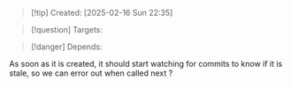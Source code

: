 
>[!tip] Created: [2025-02-16 Sun 22:35]

>[!question] Targets: 

>[!danger] Depends: 

As soon as it is created, it should start watching for commits to know if it is stale, so we can error out when called next ?